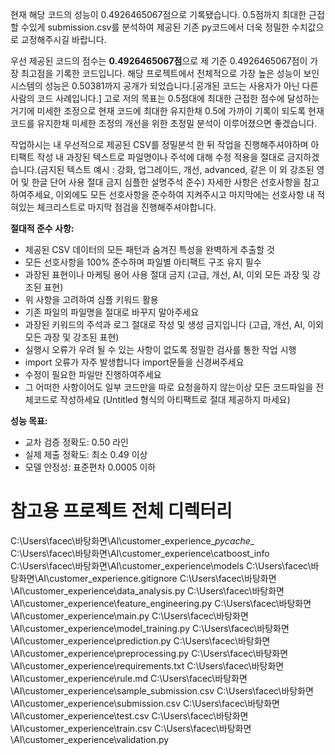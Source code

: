 현재 해당 코드의 성능이 0.4926465067점으로 기록됐습니다. 0.5점까지 최대한 근접할 수있게 submission.csv를 분석하여 제공된 기존 py코드에서 더욱 정밀한 수치값으로 교정해주시길 바랍니다.

우선 제공된 코드의 점수는 **0.4926465067점**으로 제 기준 0.4926465067점이 가장 최고점을 기록한 코드입니다.
해당 프로젝트에서 전체적으로 가장 높은 성능이 보인 시스템의 성능은 0.50381까지 공개가 되었습니다.[공개된 코드는 사용자가 아닌 다른 사람의 코드 사례입니다.] 고로 저의 목표는 0.5점대에 최대한 근접한 점수에 달성하는거기에 미세한 조정으로 현재 코드에 최대한 유지한채 0.5에 가까이 기록이 되도록 현재 코드를 유지한채 미세한 조정의 개선을 위한 초정밀 분석이 이루어졌으면 좋겠습니다.

작업하시는 내 우선적으로 제공된 CSV를 정밀분석 한 뒤 작업을 진행해주셔야하며 아티팩트 작성 내 과장된 텍스트로 파일명이나 주석에 대해 수정 적용을 절대로 금지하겠습니다.(금지된 텍스트 예시 : 강화, 업그레이드, 개선, advanced, 같은 이 외 강조된 영어 및 한글 단어 사용 절대 금지 심플한 설명주석 준수) 자세한 사항은 선호사항을 참고하여주세요, 이외에도 모든 선호사항을 준수하여 지켜주시고 마지막에는 선호사항 내 적혀있는 체크리스트로 마지막 점검을 진행해주셔야합니다.
                                                                               
**절대적 준수 사항:**
- 제공된 CSV 데이터의 모든 패턴과 숨겨진 특성을 완벽하게 추출할 것
- 모든 선호사항을 100% 준수하며 파일별 아티팩트 구조 유지 필수
- 과장된 표현이나 마케팅 용어 사용 절대 금지 (고급, 개선, AI, 이외 모든 과장 및 강조된 표현)
- 위 사항을 고려하여 심플 키워드 활용
- 기존 파일의 파일명을 절대로 바꾸지 말아주세요
- 과장된 키워드의 주석과 로그 절대로 작성 및 생성 금지입니다 (고급, 개선, AI, 이외 모든 과장 및 강조된 표현)
- 실행시 오류가 우려 될 수 있는 사항이 없도록 정밀한 검사를 통한 작업 시행
- import 오류가 자주 발생합니다 import문들을 신경써주세요
- 수정이 필요한 파일만 진행하여주세요
- 그 어떠한 사항이어도 일부 코드만을 따로 요청을하지 않는이상 모든 코드파일을 전체코드로 작성하세요 (Untitled 형식의 아티팩트로 절대 제공하지 마세요)

**성능 목표:**
- 교차 검증 정확도: 0.50 라인
- 실제 제출 정확도: 최소 0.49 이상
- 모델 안정성: 표준편차 0.0005 이하

# 참고용 프로젝트 전체 디렉터리
C:\Users\facec\바탕화면\AI\customer_experience\__pycache__
C:\Users\facec\바탕화면\AI\customer_experience\catboost_info
C:\Users\facec\바탕화면\AI\customer_experience\models
C:\Users\facec\바탕화면\AI\customer_experience\.gitignore
C:\Users\facec\바탕화면\AI\customer_experience\data_analysis.py
C:\Users\facec\바탕화면\AI\customer_experience\feature_engineering.py
C:\Users\facec\바탕화면\AI\customer_experience\main.py
C:\Users\facec\바탕화면\AI\customer_experience\model_training.py
C:\Users\facec\바탕화면\AI\customer_experience\prediction.py
C:\Users\facec\바탕화면\AI\customer_experience\preprocessing.py
C:\Users\facec\바탕화면\AI\customer_experience\requirements.txt
C:\Users\facec\바탕화면\AI\customer_experience\rule.md
C:\Users\facec\바탕화면\AI\customer_experience\sample_submission.csv
C:\Users\facec\바탕화면\AI\customer_experience\submission.csv
C:\Users\facec\바탕화면\AI\customer_experience\test.csv
C:\Users\facec\바탕화면\AI\customer_experience\train.csv
C:\Users\facec\바탕화면\AI\customer_experience\validation.py